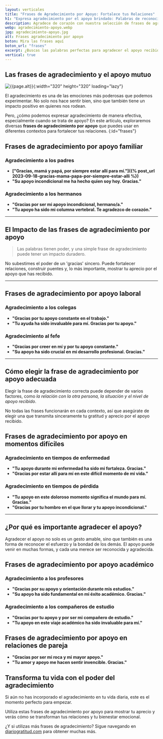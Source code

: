 ```yaml
---
layout: verticales
title: "Frases de Agradecimiento por Apoyo: Fortalece tus Relaciones"
h1: "Expresa agradecimiento por el apoyo brindado: Palabras de reconocimiento"
description: Agradece de corazón con nuestra selección de frases de agradecimiento por apoyo. ¡Haz clic y encuentra la frase que mejor exprese tu gratitud!
webp: agradecimiento-apoyo.webp
jpg: agradecimiento-apoyo.jpg
alt: Frases agradecimiento por apoyo
boton: Mira las frases aquí
boton_url: "frases"
excerpt: ¿Buscas las palabras perfectas para agradecer el apoyo recibido? Más que palabras, te damos frases de agradecimiento por apoyo que crean impacto.
vertical: true
---
```

## Las frases de agradecimiento y el apoyo mutuo

![{{page.alt}}]({{site.baseurl}}/img/{{page.webp}} "Agradecimiento por apoyo"){:width="320" height="320" loading="lazy"}

El agradecimiento es una de las emociones más poderosas que podemos experimentar. No solo nos hace sentir bien, sino que también tiene un impacto positivo en quienes nos rodean.

Pero, ¿cómo podemos expresar agradecimiento de manera efectiva, especialmente cuando se trata de apoyo? En este artículo, exploraremos diversas **frases de agradecimiento por apoyo** que puedes usar en diferentes contextos para fortalecer tus relaciones.
{:id="frases"}

## Frases de agradecimiento por apoyo familiar

### Agradecimiento a los padres

- **["Gracias, mamá y papá, por siempre estar allí para mí."]({% post_url 2023-09-18-gracias-mama-papa-por-siempre-estar-alli %})**
- **"Su apoyo incondicional me ha hecho quien soy hoy. Gracias."**

### Agradecimiento a los hermanos

- **"Gracias por ser mi apoyo incondicional, hermano/a."**
- **"Tu apoyo ha sido mi columna vertebral. Te agradezco de corazón."**

----

## El Impacto de las frases de agradecimiento por apoyo

>Las palabras tienen poder, y una simple frase de agradecimiento puede tener un impacto duradero.

No subestimes el poder de un 'gracias' sincero. Puede fortalecer relaciones, construir puentes y, lo más importante, mostrar tu aprecio por el apoyo que has recibido.

----

## Frases de agradecimiento por apoyo laboral

### Agradecimiento a los colegas

- **"Gracias por tu apoyo constante en el trabajo."**
- **"Tu ayuda ha sido invaluable para mí. Gracias por tu apoyo."**

### Agradecimiento al fefe

- **"Gracias por creer en mí y por tu apoyo constante."**
- **"Su apoyo ha sido crucial en mi desarrollo profesional. Gracias."**

----

## Cómo elegir la frase de agradecimiento por apoyo adecuada

Elegir la frase de agradecimiento correcta puede depender de varios factores, como *la relación con la otra persona, la situación y el nivel de apoyo recibido*.

No todas las frases funcionarán en cada contexto, así que asegúrate de elegir una que transmita sinceramente tu gratitud y aprecio por el apoyo recibido.

## Frases de agradecimiento por apoyo en momentos difíciles

### Agradecimiento en tiempos de enfermedad

- **"Tu apoyo durante mi enfermedad ha sido mi fortaleza. Gracias."**
- **"Gracias por estar allí para mí en este difícil momento de mi vida."**

### Agradecimiento en tiempos de pérdida

- **"Tu apoyo en este doloroso momento significa el mundo para mí. Gracias."**
- **"Gracias por tu hombro en el que llorar y tu apoyo incondicional."**

----

## ¿Por qué es importante agradecer el apoyo?

Agradecer el apoyo no solo es un gesto amable, sino que también es una forma de reconocer el esfuerzo y la bondad de los demás. El apoyo puede venir en muchas formas, y cada una merece ser reconocida y agradecida.

## Frases de agradecimiento por apoyo académico

### Agradecimiento a los profesores

- **"Gracias por su apoyo y orientación durante mis estudios."**
- **"Su apoyo ha sido fundamental en mi éxito académico. Gracias."**

### Agradecimiento a los compañeros de estudio

- **"Gracias por tu apoyo y por ser mi compañero de estudio."**
- **"Tu apoyo en este viaje académico ha sido invaluable para mí."**

## Frases de agradecimiento por apoyo en relaciones de pareja

- **"Gracias por ser mi roca y mi mayor apoyo."**
- **"Tu amor y apoyo me hacen sentir invencible. Gracias."**

## Transforma tu vida con el poder del agradecimiento

Si aún no has incorporado el agradecimiento en tu vida diaria, este es el momento perfecto para empezar.

Utiliza estas frases de agradecimiento por apoyo para mostrar tu aprecio y verás cómo se transforman tus relaciones y tu bienestar emocional.

¿Y si utilizas más frases de agradecimiento? Sigue navegando en [diariogratitud.com](/) para obtener muchas más.
